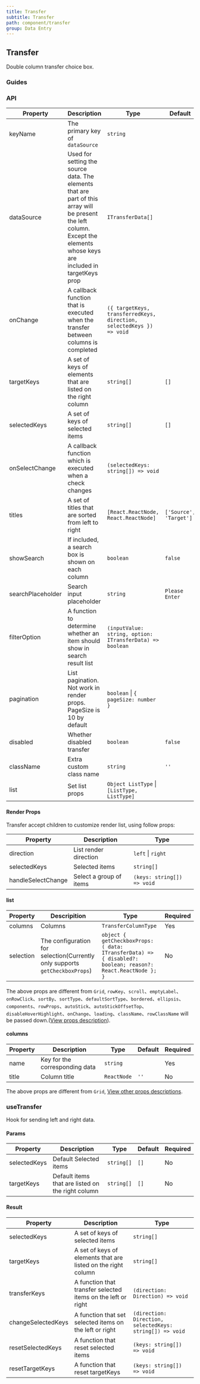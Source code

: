 ```yaml
---
title: Transfer
subtitle: Transfer
path: component/transfer
group: Data Entry
---
```


## Transfer

Double column transfer choice box.

### Guides

### API

| Property          | Description                                                                                                                                                                | Type                                                                 | Default                                | Required |
| ----------------- | -------------------------------------------------------------------------------------------------------------------------------------------------------------------------- | -------------------------------------------------------------------- | ---------------------- | -------- |
| keyName           | The primary key of `dataSource`                                                                                                                                            | `string`                                                             |                        | Yes      |
| dataSource        | Used for setting the source data. The elements that are part of this array will be present the left column. Except the elements whose keys are included in targetKeys prop | `ITransferData[]`                                                    |                        | Yes      |
| onChange          | A callback function that is executed when the transfer between columns is completed                                                                                        | `({ targetKeys, transferredKeys, direction, selectedKeys }) => void` |                        | Yes      |
| targetKeys        | A set of keys of elements that are listed on the right column                                                                                                              | `string[]`                                                           | `[]`                   | No       |
| selectedKeys      | A set of keys of selected items                                                                                                                                            | `string[]`                                                           | `[]`                   | No       |
| onSelectChange    | A callback function which is executed when a check changes                                                                                                                 | `(selectedKeys: string[]) => void`                                   |                        | No       |
| titles            | A set of titles that are sorted from left to right                                                                                                                         | `[React.ReactNode, React.ReactNode]`                                 | `['Source', 'Target']` | No       |
| showSearch        | If included, a search box is shown on each column                                                                                                                          | `boolean`                                                            | `false`                | No       |
| searchPlaceholder | Search input placeholder                                                                                                                                                   | `string`                                                             | `Please Enter`         | No       |
| filterOption      | A function to determine whether an item should show in search result list                                                                                                  | `(inputValue: string, option: ITransferData) => boolean`             |                        | No       |
| pagination        | List pagination. Not work in render props. PageSize is 10 by default                                                                                                       | `boolean` \| `{ pageSize: number }`                                     |                        | No       |
| disabled          | Whether disabled transfer                                                                                                                                                  | `boolean`                                                            | `false`                | No       |
| className         | Extra custom class name                                                                                                                                                    | `string`                                                             | `''`                     | No       |
| list              | Set list props                                                                                                                                                             | `Object ListType` \| `[ListType, ListType]`                          |                        | No       |

#### Render Props

Transfer accept children to customize render list, using follow props:

| Property           | Description             | Type                       |
| ------------------ | ----------------------- | -------------------------- |
| direction          | List render direction   | `left` \| `right`            |
| selectedKeys       | Selected items          | `string[]`                 |
| handleSelectChange | Select a group of items | `(keys: string[]) => void` |

#### list

| Property  | Descripition                                                                | Type                                                                                                       | Required |
| --------- | --------------------------------------------------------------------------- | ---------------------------------------------------------------------------------------------------------- | -------- |
| columns   | Columns                                                                     | `TransferColumnType`                                                                                       | Yes      |
| selection | The configuration for selection(Currently only supports `getCheckboxProps`) | `object { getCheckboxProps: ( data: ITransferData) => { disabled?: boolean; reason?: React.ReactNode }; }` | No       |

The above props are different from `Grid`, `rowKey`、`scroll`、`emptyLabel`、`onRowClick`、`sortBy`、`sortType`、`defaultSortType`、`bordered`、`ellipsis`、`components`、`rowProps`、`autoStick`、`autoStickOffsetTop`、`disableHoverHighlight`、`onChange`、`loading`、`className`、`rowClassName` will be passed down.([View props description](https://youzan.github.io/zent/en/component/grid#api)).

#### columns

| Property | Description                    | Type        | Default | Required |
| -------- | ------------------------------ | ----------- | ------- | -------- |
| name     | Key for the corresponding data | `string`    |         | Yes      |
| title    | Column title                   | `ReactNode` | `''`      | No       |

The above props are different from `Grid`, [View other props descriptions](https://youzan.github.io/zent/en/component/grid#columns).

### useTransfer

Hook for sending left and right data.

#### Params

| Property     | Description                                       | Type       | Default | Required |
| ------------ | ------------------------------------------------- | ---------- | ------- | -------- |
| selectedKeys | Default Selected items                            | `string[]` | `[]`    | No       |
| targetKeys   | Default items that are listed on the right column | `string[]` | `[]`    | No       |

#### Result

| Property           | Description                                                   | Type                                                     |
| ------------------ | ------------------------------------------------------------- | -------------------------------------------------------- |
| selectedKeys       | A set of keys of selected items                               | `string[]`                                               |
| targetKeys         | A set of keys of elements that are listed on the right column | `string[]`                                               |
| transferKeys       | A function that transfer selected items on the left or right  | `(direction: Direction) => void`                         |
| changeSelectedKeys | A function that set selected items on the left or right       | `(direction: Direction, selectedKeys: string[]) => void` |
| resetSelectedKeys  | A function that reset selected items                          | `(keys: string[]) => void`                               |
| resetTargetKeys    | A function that reset targetKeys                              | `(keys: string[]) => void`                               |

